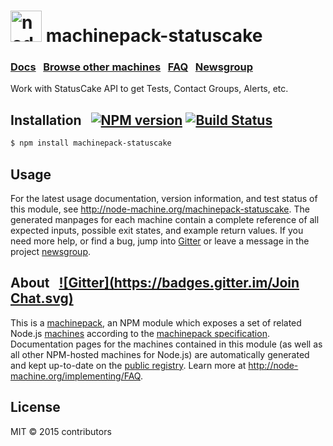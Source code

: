 
<h1>
  <a href="http://node-machine.org" title="Node-Machine public registry"><img alt="node-machine logo" title="Node-Machine Project" src="http://node-machine.org/images/machine-anthropomorph-for-white-bg.png" width="50" /></a>
  machinepack-statuscake
</h1>

### [Docs](http://node-machine.org/machinepack-statuscake) &nbsp; [Browse other machines](http://node-machine.org/machinepacks) &nbsp;  [FAQ](http://node-machine.org/implementing/FAQ)  &nbsp;  [Newsgroup](https://groups.google.com/forum/?hl=en#!forum/node-machine)

Work with StatusCake API to get Tests, Contact Groups, Alerts, etc.


## Installation &nbsp; [![NPM version](https://badge.fury.io/js/machinepack-statuscake.svg)](http://badge.fury.io/js/machinepack-statuscake) [![Build Status](https://travis-ci.org/mikermcneil/machinepack-statuscake.png?branch=master)](https://travis-ci.org/mikermcneil/machinepack-statuscake)

```sh
$ npm install machinepack-statuscake
```

## Usage

For the latest usage documentation, version information, and test status of this module, see <a href="http://node-machine.org/machinepack-statuscake" title="Work with StatusCake API to get Tests, Contact Groups, Alerts, etc. (for node.js)">http://node-machine.org/machinepack-statuscake</a>.  The generated manpages for each machine contain a complete reference of all expected inputs, possible exit states, and example return values.  If you need more help, or find a bug, jump into [Gitter](https://gitter.im/node-machine/general) or leave a message in the project [newsgroup](https://groups.google.com/forum/?hl=en#!forum/node-machine).

## About  &nbsp; [![Gitter](https://badges.gitter.im/Join Chat.svg)](https://gitter.im/node-machine/general?utm_source=badge&utm_medium=badge&utm_campaign=pr-badge&utm_content=badge)

This is a [machinepack](http://node-machine.org/machinepacks), an NPM module which exposes a set of related Node.js [machines](http://node-machine.org/spec/machine) according to the [machinepack specification](http://node-machine.org/spec/machinepack).
Documentation pages for the machines contained in this module (as well as all other NPM-hosted machines for Node.js) are automatically generated and kept up-to-date on the <a href="http://node-machine.org" title="Public machine registry for Node.js">public registry</a>.
Learn more at <a href="http://node-machine.org/implementing/FAQ" title="Machine Project FAQ (for implementors)">http://node-machine.org/implementing/FAQ</a>.

## License

MIT &copy; 2015 contributors

